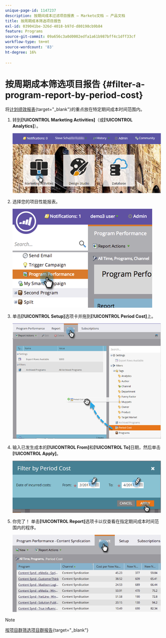 ```yaml
---
unique-page-id: 1147237
description: 按期间成本过滤项目报表 — Marketo文档 — 产品文档
title: 按周期成本筛选项目报告
exl-id: 039041be-326d-4018-b97d-d80198cb9b84
feature: Programs
source-git-commit: 09a656c3a0d0002edfa1a61b987bff4c1dff33cf
workflow-type: tm+mt
source-wordcount: '83'
ht-degree: 16%

---
```


# 按周期成本筛选项目报告 {#filter-a-program-report-by-period-cost}

将[计划绩效报表](/help/marketo/product-docs/core-marketo-concepts/programs/program-performance-report/create-a-program-performance-report.md){target="_blank"}的重点放在特定期间成本时间范围内。

1. 转到&#x200B;**[!UICONTROL Marketing Activities]**（或&#x200B;**[!UICONTROL Analytics]**）。

   ![](assets/login-marketing-activities-1.png)

1. 选择您的项目性能报表。

   ![](assets/image2014-9-23-16-3a22-3a52.png)

1. 单击&#x200B;**[!UICONTROL Setup]**&#x200B;选项卡并拖到&#x200B;**[!UICONTROL Period Cost]**&#x200B;上。

   ![](assets/lm-86194-1.png)

1. 输入已发生成本的&#x200B;**[!UICONTROL From]**&#x200B;和&#x200B;**[!UICONTROL To]**&#x200B;日期，然后单击&#x200B;**[!UICONTROL Apply]**。

   ![](assets/lm-86194-2a-hands.png)

1. 你完了！ 单击&#x200B;**[!UICONTROL Report]**&#x200B;选项卡以仅查看在指定期间成本时间范围内的程序。

   ![](assets/lm-86194-report-tab.png)

>[!NOTE]
>
>[按项目群筛选项目群报告](/help/marketo/product-docs/core-marketo-concepts/programs/program-performance-report/filter-a-program-report-by-program.md){target="_blank"}
